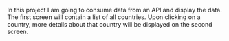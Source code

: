 In this project I am going to consume data from an API and display the data.
The first screen will contain a list of all countries.
Upon clicking on a country, more details about that country will be displayed on the second screen.